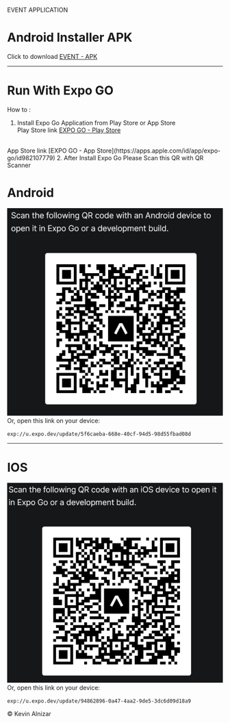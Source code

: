EVENT APPLICATION

# Android Installer APK 
Click to download [EVENT - APK](https://github.com/kevinxcode/publish-app/raw/main/apk/ct-event_v7.apk)

-----

# Run With Expo GO
How to : 
1. Install Expo Go Application from Play Store or App Store
<br>Play Store link [EXPO GO - Play Store](https://play.google.com/store/apps/details?id=host.exp.exponent&hl=en-ID)
<br>
App Store link [EXPO GO - App Store](https://apps.apple.com/id/app/expo-go/id982107779)
2. After Install Expo Go Please Scan this QR with QR Scanner 

# Android 
![alt text](images/ptct-event-android.png)
<br>
Or, open this link on your device:
```
exp://u.expo.dev/update/5f6caeba-668e-40cf-94d5-98d55fbad08d
```

---

# IOS
![alt text](images/ptct-event-ios.png)
<br>
Or, open this link on your device:
```
exp://u.expo.dev/update/94862896-0a47-4aa2-9de5-3dc6d09d18a9
```

&copy; Kevin Alnizar
